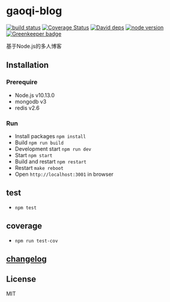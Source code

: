 gaoqi-blog
=

[![build status][travis-image]][travis-url]
[![Coverage Status][coverage-image]][coverage-url]
[![David deps][david-image]][david-url]
[![node version][node-image]][node-url]
[![Greenkeeper badge](https://badges.greenkeeper.io/luoyjx/gaoqi-blog.svg)](https://greenkeeper.io/)

[travis-image]: https://img.shields.io/travis/luoyjx/gaoqi-blog/master.svg?style=flat-square
[travis-url]: https://travis-ci.com/luoyjx/gaoqi-blog
[coverage-image]: https://img.shields.io/coveralls/luoyjx/gaoqi-blog.svg?style=flat-square
[coverage-url]: https://coveralls.io/r/luoyjx/gaoqi-blog?branch=master
[david-image]: https://img.shields.io/david/luoyjx/gaoqi-blog.svg?style=flat-square
[david-url]: https://david-dm.org/luoyjx/gaoqi-blog
[node-image]: https://img.shields.io/badge/node.js-%3E=_10.13.0-green.svg?style=flat-square
[node-url]: http://nodejs.org/download/


基于Node.js的多人博客

## Installation

### Prerequire

* Node.js v10.13.0
* mongodb v3
* redis v2.6

### Run

* Install packages `npm install`
* Build `npm run build`
* Development start `npm run dev`
* Start `npm start`
* Build and restart `npm restart`
* Restart `make reboot`
* Open `http://localhost:3001` in browser

## test

* `npm test`

## coverage

* `npm run test-cov`

## [changelog](changelog.md)

## License
MIT
